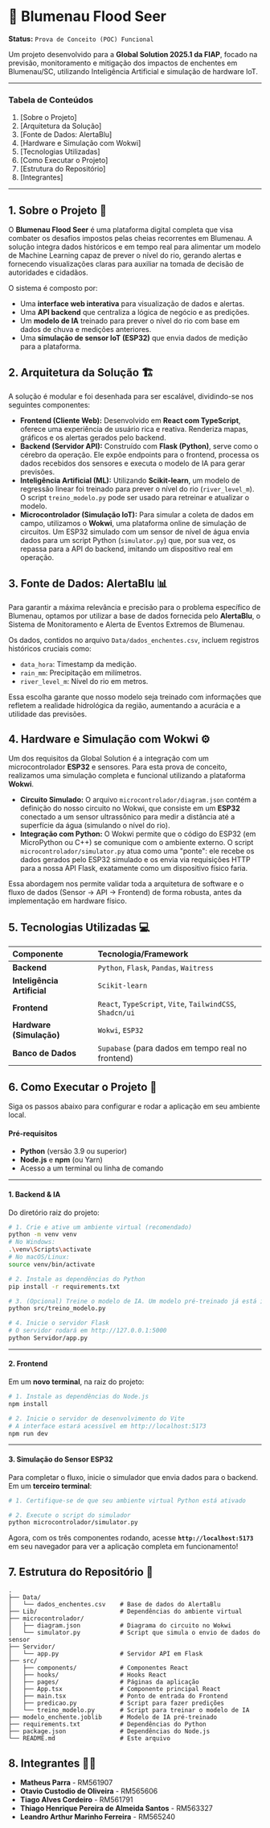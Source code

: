 
# 🌊 Blumenau Flood Seer

**Status:** `Prova de Conceito (POC) Funcional`

Um projeto desenvolvido para a **Global Solution 2025.1 da FIAP**, focado na previsão, monitoramento e mitigação dos impactos de enchentes em Blumenau/SC, utilizando Inteligência Artificial e simulação de hardware IoT.

-----

### Tabela de Conteúdos

1.  [Sobre o Projeto]
2.  [Arquitetura da Solução]
3.  [Fonte de Dados: AlertaBlu]
4.  [Hardware e Simulação com Wokwi]
5.  [Tecnologias Utilizadas]
6.  [Como Executar o Projeto]
7.  [Estrutura do Repositório]
8.  [Integrantes]

-----

## 1\. Sobre o Projeto 🎯

O **Blumenau Flood Seer** é uma plataforma digital completa que visa combater os desafios impostos pelas cheias recorrentes em Blumenau. A solução integra dados históricos e em tempo real para alimentar um modelo de Machine Learning capaz de prever o nível do rio, gerando alertas e fornecendo visualizações claras para auxiliar na tomada de decisão de autoridades e cidadãos.

O sistema é composto por:

  * Uma **interface web interativa** para visualização de dados e alertas.
  * Uma **API backend** que centraliza a lógica de negócio e as predições.
  * Um **modelo de IA** treinado para prever o nível do rio com base em dados de chuva e medições anteriores.
  * Uma **simulação de sensor IoT (ESP32)** que envia dados de medição para a plataforma.

## 2\. Arquitetura da Solução 🏗️

A solução é modular e foi desenhada para ser escalável, dividindo-se nos seguintes componentes:

  * **Frontend (Cliente Web):** Desenvolvido em **React com TypeScript**, oferece uma experiência de usuário rica e reativa. Renderiza mapas, gráficos e os alertas gerados pelo backend.
  * **Backend (Servidor API):** Construído com **Flask (Python)**, serve como o cérebro da operação. Ele expõe endpoints para o frontend, processa os dados recebidos dos sensores e executa o modelo de IA para gerar previsões.
  * **Inteligência Artificial (ML):** Utilizando **Scikit-learn**, um modelo de regressão linear foi treinado para prever o nível do rio (`river_level_m`). O script `treino_modelo.py` pode ser usado para retreinar e atualizar o modelo.
  * **Microcontrolador (Simulação IoT):** Para simular a coleta de dados em campo, utilizamos o **Wokwi**, uma plataforma online de simulação de circuitos. Um ESP32 simulado com um sensor de nível de água envia dados para um script Python (`simulator.py`) que, por sua vez, os repassa para a API do backend, imitando um dispositivo real em operação.

## 3\. Fonte de Dados: AlertaBlu 📊

Para garantir a máxima relevância e precisão para o problema específico de Blumenau, optamos por utilizar a base de dados fornecida pelo **AlertaBlu**, o Sistema de Monitoramento e Alerta de Eventos Extremos de Blumenau.

Os dados, contidos no arquivo `Data/dados_enchentes.csv`, incluem registros históricos cruciais como:

  * `data_hora`: Timestamp da medição.
  * `rain_mm`: Precipitação em milímetros.
  * `river_level_m`: Nível do rio em metros.

Essa escolha garante que nosso modelo seja treinado com informações que refletem a realidade hidrológica da região, aumentando a acurácia e a utilidade das previsões.

## 4\. Hardware e Simulação com Wokwi ⚙️

Um dos requisitos da Global Solution é a integração com um microcontrolador **ESP32** e sensores. Para esta prova de conceito, realizamos uma simulação completa e funcional utilizando a plataforma **Wokwi**.

  * **Circuito Simulado:** O arquivo `microcontrolador/diagram.json` contém a definição do nosso circuito no Wokwi, que consiste em um **ESP32** conectado a um sensor ultrassônico para medir a distância até a superfície da água (simulando o nível do rio).
  * **Integração com Python:** O Wokwi permite que o código do ESP32 (em MicroPython ou C++) se comunique com o ambiente externo. O script `microcontrolador/simulator.py` atua como uma "ponte": ele recebe os dados gerados pelo ESP32 simulado e os envia via requisições HTTP para a nossa API Flask, exatamente como um dispositivo físico faria.

Essa abordagem nos permite validar toda a arquitetura de software e o fluxo de dados (Sensor -\> API -\> Frontend) de forma robusta, antes da implementação em hardware físico.

## 5\. Tecnologias Utilizadas 💻

| Componente | Tecnologia/Framework |
| :--- | :--- |
| **Backend** | `Python`, `Flask`, `Pandas`, `Waitress` |
| **Inteligência Artificial**| `Scikit-learn` |
| **Frontend** | `React`, `TypeScript`, `Vite`, `TailwindCSS`, `Shadcn/ui` |
| **Hardware (Simulação)**| `Wokwi`, `ESP32` |
| **Banco de Dados** | `Supabase` (para dados em tempo real no frontend) |

## 6\. Como Executar o Projeto 🚀

Siga os passos abaixo para configurar e rodar a aplicação em seu ambiente local.

#### **Pré-requisitos**

  * **Python** (versão 3.9 ou superior)
  * **Node.js** e **npm** (ou Yarn)
  * Acesso a um terminal ou linha de comando

-----

#### **1. Backend & IA**

Do diretório raiz do projeto:

```bash
# 1. Crie e ative um ambiente virtual (recomendado)
python -m venv venv
# No Windows:
.\venv\Scripts\activate
# No macOS/Linux:
source venv/bin/activate

# 2. Instale as dependências do Python
pip install -r requirements.txt

# 3. (Opcional) Treine o modelo de IA. Um modelo pré-treinado já está incluso.
python src/treino_modelo.py

# 4. Inicie o servidor Flask
# O servidor rodará em http://127.0.0.1:5000
python Servidor/app.py
```

-----

#### **2. Frontend**

Em um **novo terminal**, na raiz do projeto:

```bash
# 1. Instale as dependências do Node.js
npm install

# 2. Inicie o servidor de desenvolvimento do Vite
# A interface estará acessível em http://localhost:5173
npm run dev
```

-----

#### **3. Simulação do Sensor ESP32**

Para completar o fluxo, inicie o simulador que envia dados para o backend. Em um **terceiro terminal**:

```bash
# 1. Certifique-se de que seu ambiente virtual Python está ativado

# 2. Execute o script do simulador
python microcontrolador/simulator.py
```

Agora, com os três componentes rodando, acesse **`http://localhost:5173`** em seu navegador para ver a aplicação completa em funcionamento\!

## 7\. Estrutura do Repositório 📁

```
.
├── Data/
│   └── dados_enchentes.csv    # Base de dados do AlertaBlu
├── Lib/                       # Dependências do ambiente virtual
├── microcontrolador/
│   ├── diagram.json           # Diagrama do circuito no Wokwi
│   └── simulator.py           # Script que simula o envio de dados do sensor
├── Servidor/
│   └── app.py                 # Servidor API em Flask
├── src/
│   ├── components/            # Componentes React
│   ├── hooks/                 # Hooks React
│   ├── pages/                 # Páginas da aplicação
│   ├── App.tsx                # Componente principal React
│   ├── main.tsx               # Ponto de entrada do Frontend
│   ├── predicao.py            # Script para fazer predições
│   └── treino_modelo.py       # Script para treinar o modelo de IA
├── modelo_enchente.joblib     # Modelo de IA pré-treinado
├── requirements.txt           # Dependências do Python
├── package.json               # Dependências do Node.js
└── README.md                  # Este arquivo
```

## 8\. Integrantes 🧑‍💻

  * **Matheus Parra** - RM561907
  * **Otavio Custodio de Oliveira** - RM565606
  * **Tiago Alves Cordeiro** - RM561791 
  * **Thiago Henrique Pereira de Almeida Santos** - RM563327
  * **Leandro Arthur Marinho Ferreira** - RM565240
